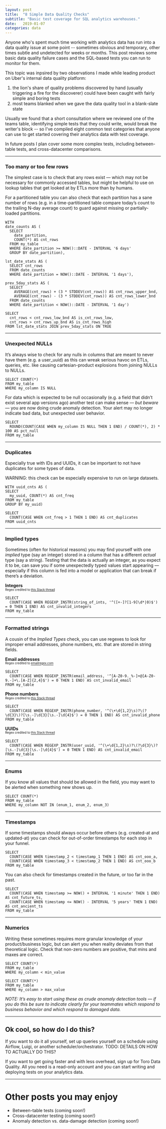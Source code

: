 ```yaml
---
layout: post
title:  "8 Simple Data Quality Checks"
subtitle: "Basic test coverage for SQL analytics warehouses."
date:   2019-01-07
categories: data
---
```


Anyone who's spent much time working with analytics data has run into a data quality issue at some point -- sometimes obvious and temporary, other times subtle and undetected for weeks or months. This post reviews some basic data quality failure cases and the SQL-based tests you can run to monitor for them.

This topic was inpsired by two observations I made while leading product on Uber's internal data quality platform:

1. the lion's share of quality problems discovered by hand (usually triggering a fire for the discoverer) could have been caught with fairly simple and boring tests
2. most teams blanked when we gave the data quality tool in a blank-slate state

Usually we found that a short consultation where we reviewed one of the teams table, identifying simple tests that they could write, would break the writer's block -- so I've compiled eight common test categories that anyone can use to get started covering their analytics data with test coverage.

In future posts I plan cover some more complex tests, including between-table tests, and cross-datacenter comparisons.

---

### Too many or too few rows
The simplest case is to check that any rows exist — which may not be necessary for commonly accessed tables, but might be helpful to use on lookup tables that get looked at by ETLs more than by humans. 

For a partitioned table you can also check that each partition has a sane number of rows (e.g. in a time-partitioned table compare today’s count to the trailing N-day average count) to guard against missing or partially-loaded partitions.

```
WITH
date_counts AS (
  SELECT
    date_partition,
    COUNT(*) AS cnt_rows
  FROM my_table
  WHERE date_partition >= NOW()::DATE - INTERVAL '6 days'
  GROUP BY date_partition),

lst_date_stats AS (
  SELECT cnt_rows
  FROM date_counts
  WHERE date_partition = NOW()::DATE - INTERVAL '1 days'),

prev_5day_stats AS (
  SELECT
    AVERAGE(cnt_rows) + (3 * STDDEV(cnt_rows)) AS cnt_rows_upper_bnd,
    AVERAGE(cnt_rows) - (3 * STDDEV(cnt_rows)) AS cnt_rows_lower_bnd
  FROM date_counts
  WHERE date_partition < NOW()::DATE - INTERVAL '1 day')

SELECT
  cnt_rows < cnt_rows_low_bnd AS is_cnt_rows_low,
  cnt_rows > cnt_rows_up_bnd AS is_cnt_rows_high
FROM lst_date_stats JOIN prev_5day_stats ON TRUE
```

---

### Unexpected NULLs
It’s always wise to check for any nulls in columns that are meant to never have them (e.g. a user_uuid) as this can wreak serious havoc on ETLs, queries, etc. like causing cartesian-product explosions from joining NULLs to NULLs.

```
SELECT COUNT(*)
FROM my_table
WHERE my_column IS NULL
```

For data which is expected to be null occasionally (e.g. a field that didn’t exist several app versions ago) another test can make sense — *but beware* — you are now doing crude anomaly detection. Your alert may no longer indicate bad data, but unexpected user behavior.

```
SELECT
  ROUND(COUNT(CASE WHEN my_column IS NULL THEN 1 END) / COUNT(*), 2) * 100 AS pct_null
FROM my_table
```

---

### Duplicates
Especially true with IDs and UUIDs, it can be important to not have duplicates for some types of data.

WARNING: this check can be especially expensive to run on large datasets.

```
WITH uuid_cnts AS (
SELECT
  my_uuid, COUNT(*) AS cnt_freq
FROM my_table
GROUP BY my_uuid)

SELECT
  COUNT(CASE WHEN cnt_freq > 1 THEN 1 END) AS cnt_duplicates
FROM uuid_cnts
```

---

### Implied types
Sometimes (often for historical reasons) you may find yourself with one *implied* type (say an integer) stored in a column that has a different *actual* type (say a string). Testing that the data is actually an integer, as you expect it to be, can save you if some unexpectedly typed values start appearing — especially if this column is fed into a model or application that can break if there’s a deviation.

**Integers**  
<sup><sub>Regex credited to [this Stack thread](https://stackoverflow.com/questions/9043551/regex-match-integer-only)</sub></sup>

```
SELECT
  COUNT(CASE WHEN REGEXP_INSTR(string_of_ints, '^([+-]?[1-9]\d*|0)$') = 0 THEN 1 END) AS cnt_invalid_integers
FROM my_table
```

---

### Formatted strings
A cousin of the *Implied Types* check, you can use regexes to look for improper email addresses, phone numbers, etc. that are stored in string fields.

**Email addresses**  
<sup><sub>Regex credited to [emailregex.com](https://emailregex.com)</sub></sup>

```
SELECT
  COUNT(CASE WHEN REGEXP_INSTR(email_address, '^[A-Z0-9._%-]+@[A-Z0-9.-]+\.[A-Z]{2,4}$') = 0 THEN 1 END) AS cnt_invalid_email
FROM my_table
```

**Phone numbers**  
<sub><sup>Regex credited to [this Stack thread](https://stackoverflow.com/questions/16699007/regular-expression-to-match-standard-10-digit-phone-number#16699507)</sub></sup>

```
SELECT
  COUNT(CASE WHEN REGEXP_INSTR(phone_number, '^(\+\d{1,2}\s)?\(?\d{3}\)?[\s.-]\d{3}[\s.-]\d{4}$') = 0 THEN 1 END) AS cnt_invalid_phone
FROM my_table
```

**UUIDs**  
<sup><sub>Regex credited to [this Stack thread](https://stackoverflow.com/questions/136505/searching-for-uuids-in-text-with-regex#6640851)</sub></sup>

```
SELECT
  COUNT(CASE WHEN REGEXP_INSTR(user_uuid, '^(\+\d{1,2}\s)?\(?\d{3}\)?[\s.-]\d{3}[\s.-]\d{4}$') = 0 THEN 1 END) AS cnt_invalid_email
FROM my_table
```

---

### Enums
If you know all values that should be allowed in the field, you may want to be alerted when something new shows up.

```
SELECT COUNT(*)
FROM my_table
WHERE my_column NOT IN (enum_1, enum_2, enum_3)
```

---

### Timestamps
If some timestamps should always occur before others (e.g. created-at and updated-at) you can check for out-of-order timestamps for each step in your funnel.

```
SELECT
  COUNT(CASE WHEN timestamp_2 < timestamp_1 THEN 1 END) AS cnt_ooo_a,
  COUNT(CASE WHEN timestamp_3 < timestamp_2 THEN 1 END) AS cnt_ooo_b
FROM my_table
```

You can also check for timestamps created in the future, or too far in the past.

```
SELECT
  COUNT(CASE WHEN timestamp >= NOW() + INTERVAL '1 minute' THEN 1 END) AS cnt_future_ts,
  COUNT(CASE WHEN timestamp <= NOW() - INTERVAL '5 years' THEN 1 END) AS cnt_ancient_ts
FROM my_table
```

---

### Numerics
Writing these sometimes requires more granular knowledge of your product/business logic, but can alert you when reality deviates from that theoretical logic. Check that non-zero numbers are positive, that mins and maxes are correct.

```
SELECT COUNT(*)
FROM my_table
WHERE my_column < min_value
```

```
SELECT COUNT(*)
FROM my_table
WHERE my_column > max_value
```

*NOTE: It’s easy to start using these as crude anomaly detection tools — if you do this be sure to indicate clearly for your teammates which respond to business behavior and which respond to damaged data.*

---

## Ok cool, so how do I do this?
If you want to do it all yourself, set up queries yourself on a schedule using Airflow, Luigi, or another scheduler/orchestrator. TODO: DETAILS ON HOW TO ACTUALLY DO THIS?

If you want to get going faster and with less overhead, sign up for Toro Data Quality. All you need is a read-only account and you can start writing and deploying tests on your analytics data.

---

# Other posts you may enjoy
- Between-table tests (coming soon!)
- Cross-datacenter testing (coming soon!)
- Anomaly detection vs. data-damage detection (coming soon!)
